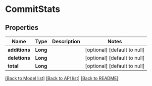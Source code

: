 # CommitStats
## Properties

| Name | Type | Description | Notes |
|------------ | ------------- | ------------- | -------------|
| **additions** | **Long** |  | [optional] [default to null] |
| **deletions** | **Long** |  | [optional] [default to null] |
| **total** | **Long** |  | [optional] [default to null] |

[[Back to Model list]](../README.md#documentation-for-models) [[Back to API list]](../README.md#documentation-for-api-endpoints) [[Back to README]](../README.md)


